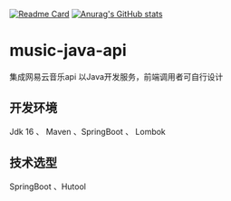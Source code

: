 [![Readme Card](https://github-readme-stats.vercel.app/api/pin/?username=jnwang95&repo=music-java-api&show_icons=true&theme=radical)](https://github.com/jnwang95/music-java-api)
[![Anurag's GitHub stats](https://github-readme-stats.vercel.app/api?username=jnwang95&show_icons=true&theme=radical)](https://github.com/jnwang95/music-java-api)


# music-java-api
集成网易云音乐api
以Java开发服务，前端调用者可自行设计


## 开发环境
Jdk 16 、 Maven 、SpringBoot 、 Lombok

## 技术选型
SpringBoot 、Hutool
